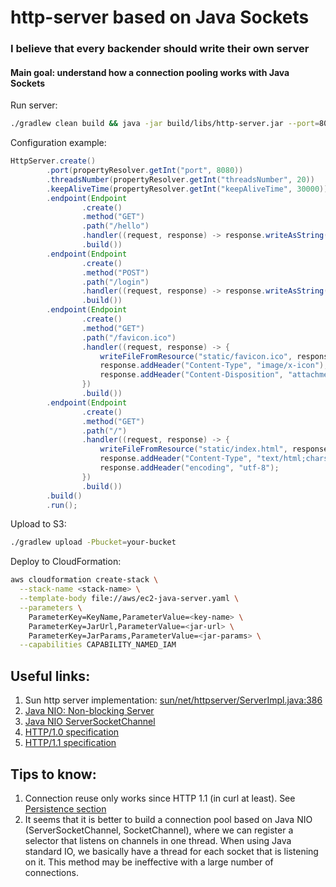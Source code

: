 # http-server based on Java Sockets

### I believe that every backender should write their own server

#### Main goal: understand how a connection pooling works with Java Sockets  

Run server:
```bash
./gradlew clean build && java -jar build/libs/http-server.jar --port=8080 --threadsNumber=2 --keepAliveTime=30000
```

Configuration example:
```java
HttpServer.create()
        .port(propertyResolver.getInt("port", 8080))
        .threadsNumber(propertyResolver.getInt("threadsNumber", 20))
        .keepAliveTime(propertyResolver.getInt("keepAliveTime", 30000))
        .endpoint(Endpoint
                .create()
                .method("GET")
                .path("/hello")
                .handler((request, response) -> response.writeAsString("Hello!"))
                .build())
        .endpoint(Endpoint
                .create()
                .method("POST")
                .path("/login")
                .handler((request, response) -> response.writeAsString("Hello, " + request.getRequestBody()))
                .build())
        .endpoint(Endpoint
                .create()
                .method("GET")
                .path("/favicon.ico")
                .handler((request, response) -> {
                    writeFileFromResource("static/favicon.ico", response.getOutputStream());
                    response.addHeader("Content-Type", "image/x-icon");
                    response.addHeader("Content-Disposition", "attachment; filename=favicon.ico");
                })
                .build())
        .endpoint(Endpoint
                .create()
                .method("GET")
                .path("/")
                .handler((request, response) -> {
                    writeFileFromResource("static/index.html", response.getOutputStream());
                    response.addHeader("Content-Type", "text/html;charset=utf-8");
                    response.addHeader("encoding", "utf-8");
                })
                .build())
        .build()
        .run();
```

Upload to S3:
```bash
./gradlew upload -Pbucket=your-bucket
```

Deploy to CloudFormation:
```bash
aws cloudformation create-stack \
  --stack-name <stack-name> \
  --template-body file://aws/ec2-java-server.yaml \
  --parameters \
    ParameterKey=KeyName,ParameterValue=<key-name> \
    ParameterKey=JarUrl,ParameterValue=<jar-url> \
    ParameterKey=JarParams,ParameterValue=<jar-params> \
  --capabilities CAPABILITY_NAMED_IAM
```

## Useful links:
1. Sun http server implementation: [sun/net/httpserver/ServerImpl.java:386](https://github.com/JetBrains/jdk8u_jdk/blob/master/src/share/classes/sun/net/httpserver/ServerImpl.java#L375)
2. [Java NIO: Non-blocking Server](http://tutorials.jenkov.com/java-nio/non-blocking-server.html)
3. [Java NIO ServerSocketChannel](http://tutorials.jenkov.com/java-nio/server-socket-channel.html)
4. [HTTP/1.0 specification](https://www.w3.org/Protocols/HTTP/1.0/spec.html)
5. [HTTP/1.1 specification](https://httpwg.org/specs/rfc7230.html)

## Tips to know:
1. Connection reuse only works since HTTP 1.1 (in curl at least). See [Persistence section](https://httpwg.org/specs/rfc7230.html#persistent.connections)
2. It seems that it is better to build a connection pool based on Java NIO (ServerSocketChannel, SocketChannel), where we can register a selector that listens on channels in one thread.
   When using Java standard IO, we basically have a thread for each socket that is listening on it. This method may be ineffective with a large number of connections.